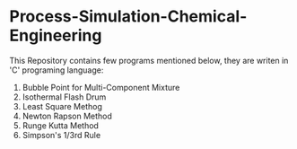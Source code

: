 # Process-Simulation-Chemical-Engineering

This Repository contains few programs mentioned below, they are writen in 'C' programing language:
1. Bubble Point for Multi-Component Mixture
2. Isothermal Flash Drum
3. Least Square Methog
4. Newton Rapson Method
5. Runge Kutta Method
6. Simpson's 1/3rd Rule
